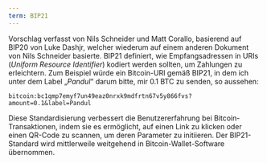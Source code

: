 ```yaml
---
term: BIP21
---
```


Vorschlag verfasst von Nils Schneider und Matt Corallo, basierend auf BIP20 von Luke Dashjr, welcher wiederum auf einem anderen Dokument von Nils Schneider basierte. BIP21 definiert, wie Empfangsadressen in URIs (*Uniform Resource Identifier*) kodiert werden sollten, um Zahlungen zu erleichtern. Zum Beispiel würde ein Bitcoin-URI gemäß BIP21, in dem ich unter dem Label „*Pandul*“ darum bitte, mir 0.1 BTC zu senden, so aussehen:

```text
bitcoin:bc1qmp7emyf7un49eaz0nrxk9mdfrtn67v5y866fvs?amount=0.1&label=Pandul
``` 

Diese Standardisierung verbessert die Benutzererfahrung bei Bitcoin-Transaktionen, indem sie es ermöglicht, auf einen Link zu klicken oder einen QR-Code zu scannen, um deren Parameter zu initiieren. Der BIP21-Standard wird mittlerweile weitgehend in Bitcoin-Wallet-Software übernommen.